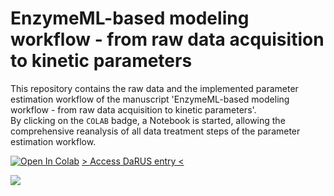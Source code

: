 # EnzymeML-based modeling workflow - from raw data acquisition to kinetic parameters

This repository contains the raw data and the implemented parameter estimation workflow of the manuscript 'EnzymeML-based modeling workflow - from raw data acquisition to kinetic parameters'.  
By clicking on the `COLAB` badge, a Notebook is started, allowing the comprehensive reanalysis of all data treatment steps of the parameter estimation workflow.

[![Open In Colab](https://colab.research.google.com/assets/colab-badge.svg)](https://colab.research.google.com/github/haeussma/slac_modeling/blob/main/slac_kinetics.ipynb)
[> Access DaRUS entry <](https://doi.org/10.18419/darus-3867)

<a href="https://doi.org/10.18419/darus-3867" style="text-decoration: none;">
  <img src="https://img.shields.io/badge/-Your%20Badge%20Text-<blue>.svg" />
</a>
